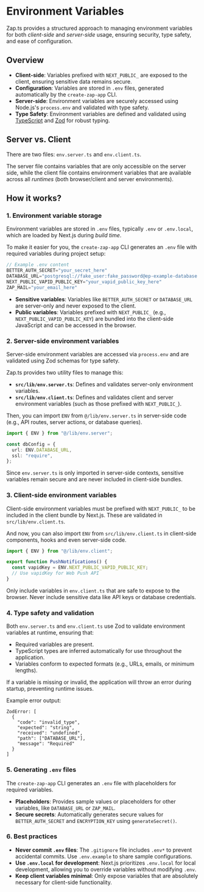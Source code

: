 # Environment Variables

Zap.ts provides a structured approach to managing environment variables for both _client-side_ and _server-side_ usage, ensuring security, type safety, and ease of configuration.

## Overview

- **Client-side**: Variables prefixed with `NEXT_PUBLIC_` are exposed to the client, ensuring sensitive data remains secure.
- **Configuration**: Variables are stored in `.env` files, generated automatically by the `create-zap-app` CLI.
- **Server-side**: Environment variables are securely accessed using Node.js's `process.env` and validated with type safety.
- **Type Safety**: Environment variables are defined and validated using [TypeScript](https://www.typescriptlang.org/) and [Zod](https://zod.dev/) for robust typing.

## Server vs. Client

There are two files: `env.server.ts` and `env.client.ts`.

The server file contains variables that are only accessible on the server side, while the client file contains environment variables that are available across all _runtimes_ (both browser/client and server environments).

## How it works?

### 1. Environment variable storage

Environment variables are stored in `.env` files, typically `.env` or `.env.local`, which are loaded by Next.js during _build time_.

To make it easier for you, the `create-zap-app` CLI generates an `.env` file with required variables during project setup:

```ts
// Example .env content
BETTER_AUTH_SECRET="your_secret_here"
DATABASE_URL="postgresql://fake_user:fake_password@ep-example-database.us-west-1.aws.neon.tech/fake_db?sslmode=require"
NEXT_PUBLIC_VAPID_PUBLIC_KEY="your_vapid_public_key_here"
ZAP_MAIL="your_email_here"
```

- **Sensitive variables**: Variables like `BETTER_AUTH_SECRET` or `DATABASE_URL` are server-only and never exposed to the client.
- **Public variables**: Variables prefixed with `NEXT_PUBLIC_` (e.g., `NEXT_PUBLIC_VAPID_PUBLIC_KEY`) are bundled into the client-side JavaScript and can be accessed in the browser.

### 2. Server-side environment variables

Server-side environment variables are accessed via `process.env` and are validated using Zod schemas for type safety.

Zap.ts provides two utility files to manage this:

- **`src/lib/env.server.ts`**: Defines and validates server-only environment variables.
- **`src/lib/env.client.ts`**: Defines and validates client and server environment variables (such as those prefixed with `NEXT_PUBLIC_`).

Then, you can import `ENV` from `@/lib/env.server.ts` in server-side code (e.g., API routes, server actions, or database queries).

```ts
import { ENV } from "@/lib/env.server";

const dbConfig = {
  url: ENV.DATABASE_URL,
  ssl: "require",
};
```

Since `env.server.ts` is only imported in server-side contexts, sensitive variables remain secure and are never included in client-side bundles.

### 3. Client-side environment variables

Client-side environment variables must be prefixed with `NEXT_PUBLIC_` to be included in the client bundle by Next.js. These are validated in `src/lib/env.client.ts`.

And now, you can also import `ENV` from `src/lib/env.client.ts` in client-side components, hooks and even server-side code.

```ts
import { ENV } from "@/lib/env.client";

export function PushNotifications() {
  const vapidKey = ENV.NEXT_PUBLIC_VAPID_PUBLIC_KEY;
  // Use vapidKey for Web Push API
}
```

Only include variables in `env.client.ts` that are safe to expose to the browser. Never include sensitive data like API keys or database credentials.

### 4. Type safety and validation

Both `env.server.ts` and `env.client.ts` use Zod to validate environment variables at runtime, ensuring that:

- Required variables are present.
- TypeScript types are inferred automatically for use throughout the application.
- Variables conform to expected formats (e.g., URLs, emails, or minimum lengths).

If a variable is missing or invalid, the application will throw an error during startup, preventing runtime issues.

Example error output:

```
ZodError: [
  {
    "code": "invalid_type",
    "expected": "string",
    "received": "undefined",
    "path": ["DATABASE_URL"],
    "message": "Required"
  }
]
```

### 5. Generating `.env` files

The `create-zap-app` CLI generates an `.env` file with placeholders for required variables.

- **Placeholders**: Provides sample values or placeholders for other variables, like `DATABASE_URL` or `ZAP_MAIL`.
- **Secure secrets**: Automatically generates secure values for `BETTER_AUTH_SECRET` and `ENCRYPTION_KEY` using `generateSecret()`.

### 6. Best practices

- **Never commit `.env` files**: The `.gitignore` file includes `.env*` to prevent accidental commits. Use `.env.example` to share sample configurations.
- **Use `.env.local` for development**: Next.js prioritizes `.env.local` for local development, allowing you to override variables without modifying `.env`.
- **Keep client variables minimal**: Only expose variables that are absolutely necessary for client-side functionality.
